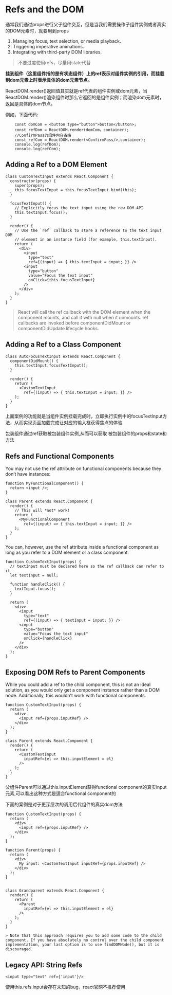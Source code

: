# Refs and the DOM

通常我们通过props进行父子组件交互，但是当我们需要操作子组件实例或者真实的DOM元素时，就要用到props



1. Managing focus, text selection, or media playback.
2. Triggering imperative animations.
3. Integrating with third-party DOM libraries.

> 不要过度使用refs，尽量用state代替

**挂到组件（这里组件指的是有状态组件）上的ref表示对组件实例的引用，而挂载到dom元素上时表示具体的dom元素节点。**

ReactDOM.render()返回值其实就是ref代表的组件实例或dom元素，当ReactDOM.render()渲染组件时那么它返回的是组件实例；而渲染dom元素时，返回是具体的dom节点。

例如，下面代码:

```
    const domCom = <button type="button">button</button>;
    const refDom = ReactDOM.render(domCom，container);
    //ConfirmPass的组件内容省略
    const refCom = ReactDOM.render(<ConfirmPass/>,container);
    console.log(refDom);
    console.log(refCom);
```

## Adding a Ref to a DOM Element

```
class CustomTextInput extends React.Component {
  constructor(props) {
    super(props);
    this.focusTextInput = this.focusTextInput.bind(this);
  }

  focusTextInput() {
    // Explicitly focus the text input using the raw DOM API
    this.textInput.focus();
  }

  render() {
    // Use the `ref` callback to store a reference to the text input DOM
    // element in an instance field (for example, this.textInput).
    return (
      <div>
        <input
          type="text"
          ref={(input) => { this.textInput = input; }} />
        <input
          type="button"
          value="Focus the text input"
          onClick={this.focusTextInput}
        />
      </div>
    );
  }
}

```

> React will call the ref callback with the DOM element when the component mounts, and call it with null when it unmounts. ref callbacks are invoked before componentDidMount or componentDidUpdate lifecycle hooks.


## Adding a Ref to a Class Component

```
class AutoFocusTextInput extends React.Component {
  componentDidMount() {
    this.textInput.focusTextInput();
  }

  render() {
    return (
      <CustomTextInput
        ref={(input) => { this.textInput = input; }} />
    );
  }
}

```

上面案例的功能就是当组件实例挂载完成时，立即执行实例中的focusTextInput方法，从而实现页面加载完成让对应的输入框获得焦点的体验

包装组件通过ref获取被包装组件实例,从而可以获取 被包装组件的props和state和方法

## Refs and Functional Components

You may not use the ref attribute on functional components because they don’t have instances:

```
function MyFunctionalComponent() {
  return <input />;
}

class Parent extends React.Component {
  render() {
    // This will *not* work!
    return (
      <MyFunctionalComponent
        ref={(input) => { this.textInput = input; }} />
    );
  }
}

```

You can, however, use the ref attribute inside a functional component as long as you refer to a DOM element or a class component:

```
function CustomTextInput(props) {
  // textInput must be declared here so the ref callback can refer to it
  let textInput = null;

  function handleClick() {
    textInput.focus();
  }

  return (
    <div>
      <input
        type="text"
        ref={(input) => { textInput = input; }} />
      <input
        type="button"
        value="Focus the text input"
        onClick={handleClick}
      />
    </div>
  );  
}

```

## Exposing DOM Refs to Parent Components

While you could add a ref to the child component, this is not an ideal solution, as you would only get a component instance rather than a DOM node. Additionally, this wouldn’t work with functional components.

```
function CustomTextInput(props) {
  return (
    <div>
      <input ref={props.inputRef} />
    </div>
  );
}

class Parent extends React.Component {
  render() {
    return (
      <CustomTextInput
        inputRef={el => this.inputElement = el}
      />
    );
  }
}

```

父组件Parent可以通过this.inputElement获得functional component的真实input元素,可以看出这种方式是适合functional component的

下面的案例是对于更深层次的调用后代组件的真实dom方法

```
function CustomTextInput(props) {
  return (
    <div>
      <input ref={props.inputRef} />
    </div>
  );
}

function Parent(props) {
  return (
    <div>
      My input: <CustomTextInput inputRef={props.inputRef} />
    </div>
  );
}


class Grandparent extends React.Component {
  render() {
    return (
      <Parent
        inputRef={el => this.inputElement = el}
      />
    );
  }
}

> Note that this approach requires you to add some code to the child component. If you have absolutely no control over the child component implementation, your last option is to use findDOMNode(), but it is discouraged.

```


## Legacy API: String Refs

```
<input type="text" ref={'input'}/>
```

使用this.refs.input会存在未知的bug，react官网不推荐使用